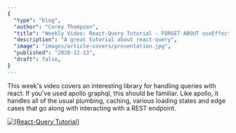```yaml
---
{
  "type": "blog",
  "author": "Corey Thompson",
  "title": "Weekly Video: React-Query Tutorial - FORGET ABOUT useEffect",
  "description": "A great tutorial about react-query",
  "image": "images/article-covers/presentation.jpg",
  "published": "2020-12-13",
  "draft": false,
}
---
```


This week's video covers an interesting library for handling queries with react. If you've used apollo graphql, this should be familiar. Like apollo, it handles all of the usual plumbing, caching, various loading states and edge cases that go along with interacting with a REST endpoint.

[![[React-Query Tutorial]](https://img.youtube.com/vi/GE-waX4jmdA/0.jpg)](https://www.youtube.com/watch?v=GE-waX4jmdA)
